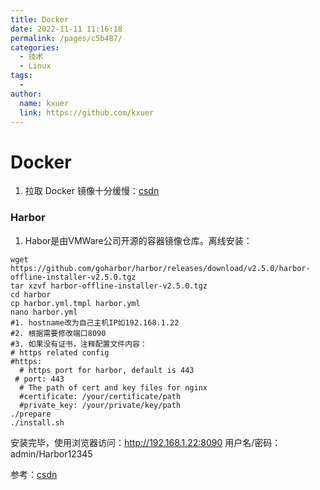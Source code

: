 ```yaml
---
title: Docker
date: 2022-11-11 11:16:18
permalink: /pages/c5b487/
categories:
  - 技术
  - Linux
tags:
  - 
author: 
  name: kxuer
  link: https://github.com/kxuer
---
```

# Docker

1. 拉取 Docker 镜像十分缓慢：[csdn](https://blog.csdn.net/qq_38463737/article/details/120031716)


### Harbor

1. Habor是由VMWare公司开源的容器镜像仓库。离线安装：
```shell
wget https://github.com/goharbor/harbor/releases/download/v2.5.0/harbor-offline-installer-v2.5.0.tgz
tar xzvf harbor-offline-installer-v2.5.0.tgz 
cd harbor
cp harbor.yml.tmpl harbor.yml
nano harbor.yml
#1. hostname改为自己主机IP如192.168.1.22
#2. 根据需要修改端口8090
#3. 如果没有证书，注释配置文件内容：
# https related config
#https:
  # https port for harbor, default is 443
 # port: 443
  # The path of cert and key files for nginx
  #certificate: /your/certificate/path
  #private_key: /your/private/key/path
./prepare 
./install.sh 
```
安装完毕，使用浏览器访问：http://192.168.1.22:8090 用户名/密码：admin/Harbor12345

参考：[csdn](https://blog.csdn.net/zlb663107/article/details/124461732)